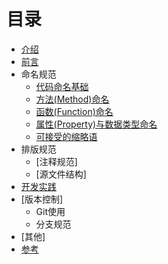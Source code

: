 # 目录

* [介绍](README.md)
* [前言](why.md)
* 命名规范
    * [代码命名基础](1_Code_Naming_Basics.md)
    * [方法(Method)命名](2_Naming_Methods.md)
    * [函数(Function)命名](3_Naming_Functions.md)
    * [属性(Property)与数据类型命名](4_Naming_Properties_and_Data_Types.md)
    * [可接受的缩略语](5_Acceptable_Abbreviations_and_Acronyms.md)
* 排版规范
    * [注释规范]
    * [源文件结构]
* [开发实践](6_Tips_and_Techniques_for_Framework_Developers.md)
* [版本控制]
    * Git使用
    * 分支规范
* [其他]
* [参考](Reference.md)

